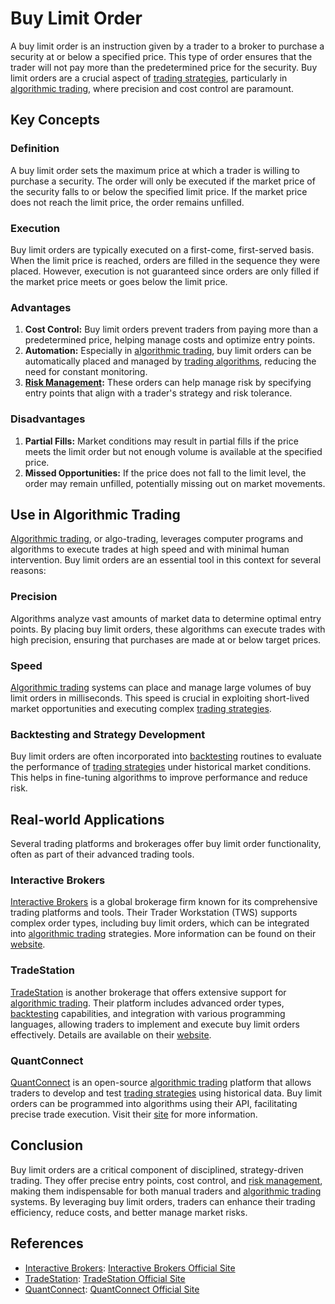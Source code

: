 # Buy Limit Order

A buy limit order is an instruction given by a trader to a broker to purchase a security at or below a specified price. This type of order ensures that the trader will not pay more than the predetermined price for the security. Buy limit orders are a crucial aspect of [trading strategies](../t/trading_strategies.md), particularly in [algorithmic trading](../a/algorithmic_trading.md), where precision and cost control are paramount.

## Key Concepts

### Definition

A buy limit order sets the maximum price at which a trader is willing to purchase a security. The order will only be executed if the market price of the security falls to or below the specified limit price. If the market price does not reach the limit price, the order remains unfilled.

### Execution

Buy limit orders are typically executed on a first-come, first-served basis. When the limit price is reached, orders are filled in the sequence they were placed. However, execution is not guaranteed since orders are only filled if the market price meets or goes below the limit price.

### Advantages

1. **Cost Control:** Buy limit orders prevent traders from paying more than a predetermined price, helping manage costs and optimize entry points.
2. **Automation:** Especially in [algorithmic trading](../a/algorithmic_trading.md), buy limit orders can be automatically placed and managed by [trading algorithms](../t/trading_algorithms.md), reducing the need for constant monitoring.
3. **[Risk Management](../r/risk_management.md):** These orders can help manage risk by specifying entry points that align with a trader's strategy and risk tolerance.

### Disadvantages

1. **Partial Fills:** Market conditions may result in partial fills if the price meets the limit order but not enough volume is available at the specified price.
2. **Missed Opportunities:** If the price does not fall to the limit level, the order may remain unfilled, potentially missing out on market movements.

## Use in Algorithmic Trading

[Algorithmic trading](../a/algorithmic_trading.md), or algo-trading, leverages computer programs and algorithms to execute trades at high speed and with minimal human intervention. Buy limit orders are an essential tool in this context for several reasons:

### Precision

Algorithms analyze vast amounts of market data to determine optimal entry points. By placing buy limit orders, these algorithms can execute trades with high precision, ensuring that purchases are made at or below target prices.

### Speed

[Algorithmic trading](../a/algorithmic_trading.md) systems can place and manage large volumes of buy limit orders in milliseconds. This speed is crucial in exploiting short-lived market opportunities and executing complex [trading strategies](../t/trading_strategies.md).

### Backtesting and Strategy Development

Buy limit orders are often incorporated into [backtesting](../b/backtesting.md) routines to evaluate the performance of [trading strategies](../t/trading_strategies.md) under historical market conditions. This helps in fine-tuning algorithms to improve performance and reduce risk.

## Real-world Applications

Several trading platforms and brokerages offer buy limit order functionality, often as part of their advanced trading tools.

### Interactive Brokers

[Interactive Brokers](../i/interactive_brokers.md) is a global brokerage firm known for its comprehensive trading platforms and tools. Their Trader Workstation (TWS) supports complex order types, including buy limit orders, which can be integrated into [algorithmic trading](../a/algorithmic_trading.md) strategies. More information can be found on their [website](https://www.interactivebrokers.com).

### TradeStation

[TradeStation](../t/tradestation.md) is another brokerage that offers extensive support for [algorithmic trading](../a/algorithmic_trading.md). Their platform includes advanced order types, [backtesting](../b/backtesting.md) capabilities, and integration with various programming languages, allowing traders to implement and execute buy limit orders effectively. Details are available on their [website](https://www.tradestation.com).

### QuantConnect

[QuantConnect](../q/quantconnect.md) is an open-source [algorithmic trading](../a/algorithmic_trading.md) platform that allows traders to develop and test [trading strategies](../t/trading_strategies.md) using historical data. Buy limit orders can be programmed into algorithms using their API, facilitating precise trade execution. Visit their [site](https://www.quantconnect.com) for more information.

## Conclusion

Buy limit orders are a critical component of disciplined, strategy-driven trading. They offer precise entry points, cost control, and [risk management](../r/risk_management.md), making them indispensable for both manual traders and [algorithmic trading](../a/algorithmic_trading.md) systems. By leveraging buy limit orders, traders can enhance their trading efficiency, reduce costs, and better manage market risks.

## References

- [Interactive Brokers](../i/interactive_brokers.md): [Interactive Brokers Official Site](https://www.interactivebrokers.com)
- [TradeStation](../t/tradestation.md): [TradeStation Official Site](https://www.tradestation.com)
- [QuantConnect](../q/quantconnect.md): [QuantConnect Official Site](https://www.quantconnect.com)